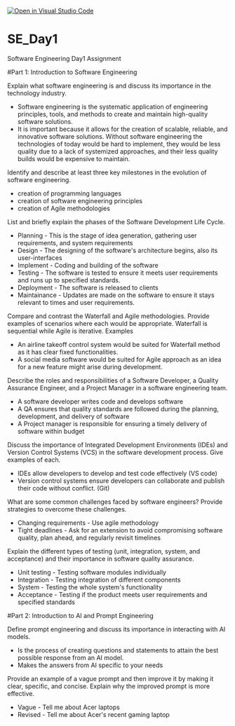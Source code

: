 [![Open in Visual Studio Code](https://classroom.github.com/assets/open-in-vscode-2e0aaae1b6195c2367325f4f02e2d04e9abb55f0b24a779b69b11b9e10269abc.svg)](https://classroom.github.com/online_ide?assignment_repo_id=18390028&assignment_repo_type=AssignmentRepo)
# SE_Day1
Software Engineering Day1 Assignment

#Part 1: Introduction to Software Engineering

Explain what software engineering is and discuss its importance in the technology industry.

 - Software engineering is the systematic application of engineering principles, tools, and methods to create and maintain high-quality
   software solutions.
 - It is important because it allows for the creation of scalable, reliable, and innovative software solutions. Without software engineering
   the technologies of today would be hard to implement, they would be less quality due to a lack of systemized approaches, and their less quality
   builds would be expensive to maintain.

Identify and describe at least three key milestones in the evolution of software engineering.

- creation of programming languages
- creation of software engineering principles
- creation of Agile methodologies

List and briefly explain the phases of the Software Development Life Cycle.

- Planning - This is the stage of idea generation, gathering user requirements, and system requirements
- Design - The designing of the software's architecture begins, also its user-interfaces
- Implement - Coding and building of the software
- Testing - The software is tested to ensure it meets user requirements and runs up to specified standards.
- Deployment - The software is released to clients
- Maintainance - Updates are made on the software to ensure it stays relevant to times and user requirements.

Compare and contrast the Waterfall and Agile methodologies. Provide examples of scenarios where each would be appropriate.
Waterfall is sequential while Agile is iterative.
Examples
 - An airline takeoff control system would be suited for Waterfall method as it has clear fixed functionalities.
 - A social media software would be suited for Agile approach as an idea for a new feature might arise during development.

Describe the roles and responsibilities of a Software Developer, a Quality Assurance Engineer, and a Project Manager in a software engineering team.

- A software developer writes code and develops software
- A QA ensures that quality standards are followed during the planning, development, and delivery of software
- A Project manager is responsible for ensuring a timely delivery of software within budget

Discuss the importance of Integrated Development Environments (IDEs) and Version Control Systems (VCS) in the software development process. Give examples of each.

- IDEs allow developers to develop and test code effectively (VS code)
- Version control systems ensure developers can collaborate and publish their code without conflict. (Git)

What are some common challenges faced by software engineers? Provide strategies to overcome these challenges.

- Changing requirements - Use agile methodology
- Tight deadlines - Ask for an extension to avoid compromising software quality, plan ahead, and regularly revisit timelines

Explain the different types of testing (unit, integration, system, and acceptance) and their importance in software quality assurance.

- Unit testing - Testing software modules individually
- Integration - Testing integration of different components
- System - Testing the whole system's functionality
- Acceptance - Testing if the product meets user requirements and specified standards

#Part 2: Introduction to AI and Prompt Engineering


Define prompt engineering and discuss its importance in interacting with AI models.

- Is the process of creating questions and statements to attain the best possible response from an AI model.
- Makes the answers from AI specific to your needs

Provide an example of a vague prompt and then improve it by making it clear, specific, and concise. Explain why the improved prompt is more effective.

- Vague - Tell me about Acer laptops
- Revised - Tell me about Acer's recent gaming laptop
